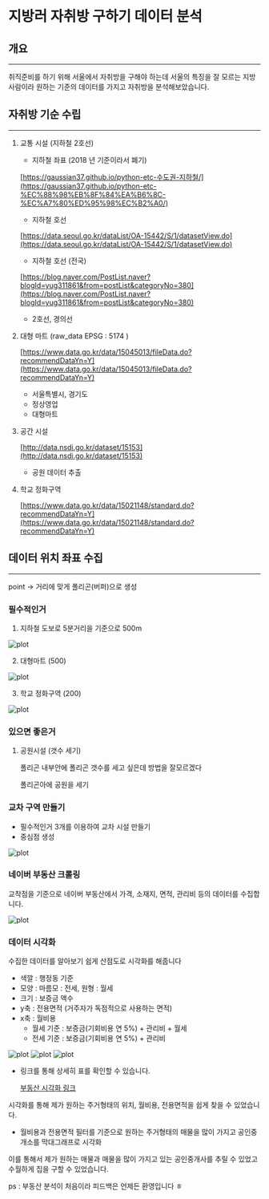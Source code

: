 # 지방러 자취방 구하기 데이터 분석
## 개요
---

취직준비를 하기 위해 서울에서 자취방을 구해야 하는데 서울의 특징을 잘 모르는 지방 사람이라  원하는 기준의 데이터를 가지고 자취방을 분석해보았습니다.

## 자취방 기순 수립

---

1. 교통 시설 (지하철 2호선) 
    - 지하철 좌표  (2018 년 기준이라서 폐기)
    
    [https://gaussian37.github.io/python-etc-수도권-지하철/](https://gaussian37.github.io/python-etc-%EC%88%98%EB%8F%84%EA%B6%8C-%EC%A7%80%ED%95%98%EC%B2%A0/)
    
    - 지하철 호선
    
    [https://data.seoul.go.kr/dataList/OA-15442/S/1/datasetView.do](https://data.seoul.go.kr/dataList/OA-15442/S/1/datasetView.do)
    
    - 지하철 호선 (전국)
    
    [https://blog.naver.com/PostList.naver?blogId=yug311861&from=postList&categoryNo=380](https://blog.naver.com/PostList.naver?blogId=yug311861&from=postList&categoryNo=380)
    
    - 2호선, 경의선
2. 대형 마트 (raw_data EPSG : 5174 )
    
    [https://www.data.go.kr/data/15045013/fileData.do?recommendDataYn=Y](https://www.data.go.kr/data/15045013/fileData.do?recommendDataYn=Y)
    
    - 서울특별시, 경기도
    - 정상영업
    - 대형마트
3. 공간 시설 
    
    [http://data.nsdi.go.kr/dataset/15153](http://data.nsdi.go.kr/dataset/15153)
    
    - 공원 데이터 추출
4. 학교 정화구역 
    
    [https://www.data.go.kr/data/15021148/standard.do?recommendDataYn=Y](https://www.data.go.kr/data/15021148/standard.do?recommendDataYn=Y)
    

## 데이터 위치 좌표 수집

---

point → 거리에 맞게 폴리곤(버퍼)으로 생성

### 필수적인거

1. 지하철 도보로 5분거리을 기준으로 500m

![plot](./image/1.png)


2. 대형마트 (500)

![plot](./image/2.png)

3. 학교 정화구역 (200)

![plot](./image/3.png)

### 있으면 좋은거

1. 공원시설 (갯수 세기)  
    
    폴리곤 내부안에 폴리곤 갯수를 세고 싶은데 방법을 잘모르겠다
    
    폴리곤아에 공원을 세기
    

### 교차 구역 만들기

- 필수적인거 3개를 이용하여 교차 시설 만들기
- 중심점 생성

![plot](./image/4.png)

### 네이버 부동산 크롤링

교착점을 기준으로 네이버 부동산에서 가격, 소재지, 면적, 관리비 등의 데이터를 수집합니다.

![plot](./image/5.jpg)

### 데이터 시각화

수집한 데이터를 알아보기 쉽게 산점도로 시각화를 해줍니다 

- 색깔 : 행정동 기준
- 모양 : 마름모 : 전세, 원형 : 월세
- 크기 : 보증금 액수
- y축 : 전용면적 (거주자가 독점적으로 사용하는 면적)
- x축 : 월비용
    - 월세 기준 : 보증금(기회비용 연 5%) + 관리비 + 월세
    - 전세 기준 : 보증금(기회비용 연 5%) + 관리비

![plot](./image/6.png)
![plot](./image/7.jpg)
![plot](./image/8.jpg)
- 링크를 통해 상세히 표를 확인할 수 있습니다.

    [부동산 시각화 링크](https://plotly.com/~wodud2970/1/)

시각화를 통해 제가 원하는 주거형태의 위치, 월비용, 전용면적을 쉽게 찾을 수 있었습니다.

- 월비용과 전용면적 필터를 기준으로 원하는 주거형태의 매물을 많이 가지고 공인중개소를 막대그래프로 시각화



이를 통해서 제가 원하는 매물과 매물을 많이 가지고 있는 공인중개사를 추릴 수 있었고 수월하게 집을 구할 수 있었습니다.

ps : 부동산 분석이 처음이라 피드백은 언제든 환영입니다 ㅎ

